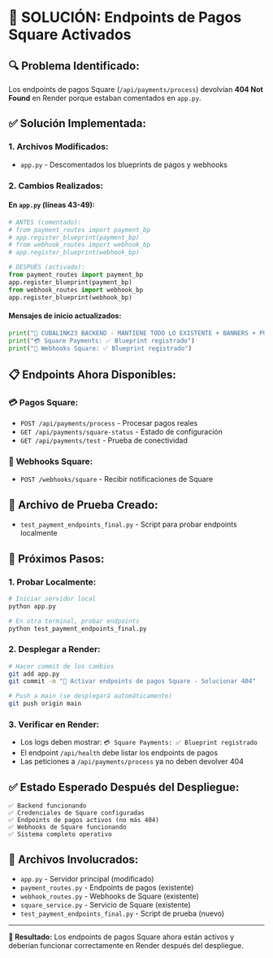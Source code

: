 # 🚀 SOLUCIÓN: Endpoints de Pagos Square Activados

## 🔍 **Problema Identificado:**
Los endpoints de pagos Square (`/api/payments/process`) devolvían **404 Not Found** en Render porque estaban comentados en `app.py`.

## ✅ **Solución Implementada:**

### 1. **Archivos Modificados:**
- `app.py` - Descomentados los blueprints de pagos y webhooks

### 2. **Cambios Realizados:**

#### En `app.py` (líneas 43-49):
```python
# ANTES (comentado):
# from payment_routes import payment_bp
# app.register_blueprint(payment_bp)
# from webhook_routes import webhook_bp
# app.register_blueprint(webhook_bp)

# DESPUÉS (activado):
from payment_routes import payment_bp
app.register_blueprint(payment_bp)
from webhook_routes import webhook_bp
app.register_blueprint(webhook_bp)
```

#### Mensajes de inicio actualizados:
```python
print("🚀 CUBALINK23 BACKEND - MANTIENE TODO LO EXISTENTE + BANNERS + PUSH NOTIFICATIONS + SQUARE PAYMENTS")
print("💳 Square Payments: ✅ Blueprint registrado")
print("🔗 Webhooks Square: ✅ Blueprint registrado")
```

## 📋 **Endpoints Ahora Disponibles:**

### 💳 **Pagos Square:**
- `POST /api/payments/process` - Procesar pagos reales
- `GET /api/payments/square-status` - Estado de configuración
- `GET /api/payments/test` - Prueba de conectividad

### 🔗 **Webhooks Square:**
- `POST /webhooks/square` - Recibir notificaciones de Square

## 🧪 **Archivo de Prueba Creado:**
- `test_payment_endpoints_final.py` - Script para probar endpoints localmente

## 🚀 **Próximos Pasos:**

### 1. **Probar Localmente:**
```bash
# Iniciar servidor local
python app.py

# En otra terminal, probar endpoints
python test_payment_endpoints_final.py
```

### 2. **Desplegar a Render:**
```bash
# Hacer commit de los cambios
git add app.py
git commit -m "🚀 Activar endpoints de pagos Square - Solucionar 404"

# Push a main (se desplegará automáticamente)
git push origin main
```

### 3. **Verificar en Render:**
- Los logs deben mostrar: `💳 Square Payments: ✅ Blueprint registrado`
- El endpoint `/api/health` debe listar los endpoints de pagos
- Las peticiones a `/api/payments/process` ya no deben devolver 404

## ✅ **Estado Esperado Después del Despliegue:**

```
✅ Backend funcionando
✅ Credenciales de Square configuradas
✅ Endpoints de pagos activos (no más 404)
✅ Webhooks de Square funcionando
✅ Sistema completo operativo
```

## 🔧 **Archivos Involucrados:**
- `app.py` - Servidor principal (modificado)
- `payment_routes.py` - Endpoints de pagos (existente)
- `webhook_routes.py` - Webhooks de Square (existente)
- `square_service.py` - Servicio de Square (existente)
- `test_payment_endpoints_final.py` - Script de prueba (nuevo)

---

**🎯 Resultado:** Los endpoints de pagos Square ahora están activos y deberían funcionar correctamente en Render después del despliegue.




